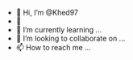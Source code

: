 - 👋 Hi, I’m @Khed97
- 👀 
- 🌱 I’m currently learning ...
- 💞️ I’m looking to collaborate on ...
- 📫 How to reach me ...

<!---
Khed97/Khed97 is a ✨ special ✨ repository because its `README.md` (this file) appears on your GitHub profile.
You can click the Preview link to take a look at your changes.
--->
